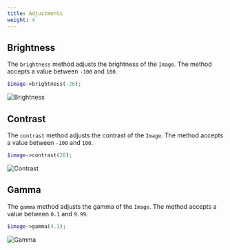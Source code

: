 ```yaml
---
title: Adjustments
weight: 4
---
```


## Brightness

The `brightness` method adjusts the brightness of the `Image`. The method accepts a value between `-100` and `100`.

```php
$image->brightness(-20);
```

![Brightness](../../images/example-brightness.jpg)

## Contrast

The `contrast` method adjusts the contrast of the `Image`. The method accepts a value between `-100` and `100`.

```php
$image->contrast(20);
```

![Contrast](../../images/example-contrast.jpg)

## Gamma

The `gamma` method adjusts the gamma of the `Image`. The method accepts a value between `0.1` and `9.99`.

```php
$image->gamma(4.1);
```

![Gamma](../../images/example-gamma.jpg)
